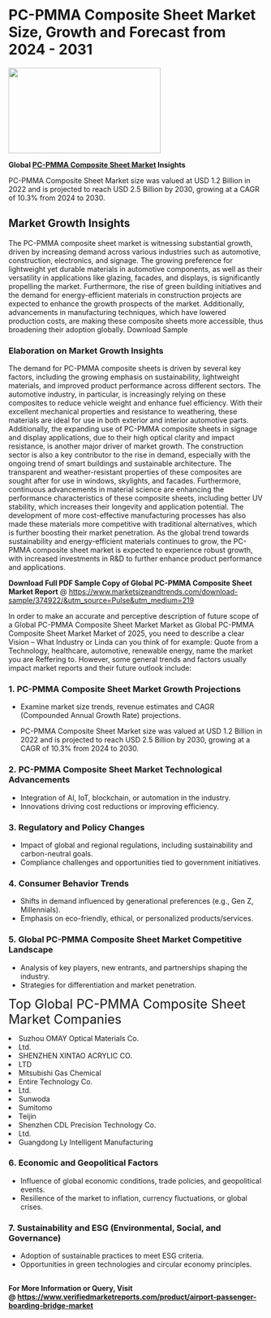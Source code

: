 <H1>PC-PMMA Composite Sheet Market Size, Growth and Forecast from 2024 - 2031</H1><img class="aligncenter size-medium wp-image-584254" src="https://thirdeyenews.in/wp-content/uploads/2024/09/Global-Market-Research-300x168.jpeg" alt="" width="300" height="168" /><p><strong>Global&nbsp;<a href="https://www.marketsizeandtrends.com/download-sample/374922/&amp;utm_source=Pulse&amp;utm_medium=219">PC-PMMA Composite Sheet Market</a> Insights</strong></p><p>PC-PMMA Composite Sheet Market size was valued at USD 1.2 Billion in 2022 and is projected to reach USD 2.5 Billion by 2030, growing at a CAGR of 10.3% from 2024 to 2030.</p><p><h2>Market Growth Insights</h2> The PC-PMMA composite sheet market is witnessing substantial growth, driven by increasing demand across various industries such as automotive, construction, electronics, and signage. The growing preference for lightweight yet durable materials in automotive components, as well as their versatility in applications like glazing, facades, and displays, is significantly propelling the market. Furthermore, the rise of green building initiatives and the demand for energy-efficient materials in construction projects are expected to enhance the growth prospects of the market. Additionally, advancements in manufacturing techniques, which have lowered production costs, are making these composite sheets more accessible, thus broadening their adoption globally. Download Sample <h3>Elaboration on Market Growth Insights</h3> The demand for PC-PMMA composite sheets is driven by several key factors, including the growing emphasis on sustainability, lightweight materials, and improved product performance across different sectors. The automotive industry, in particular, is increasingly relying on these composites to reduce vehicle weight and enhance fuel efficiency. With their excellent mechanical properties and resistance to weathering, these materials are ideal for use in both exterior and interior automotive parts. Additionally, the expanding use of PC-PMMA composite sheets in signage and display applications, due to their high optical clarity and impact resistance, is another major driver of market growth. The construction sector is also a key contributor to the rise in demand, especially with the ongoing trend of smart buildings and sustainable architecture. The transparent and weather-resistant properties of these composites are sought after for use in windows, skylights, and facades. Furthermore, continuous advancements in material science are enhancing the performance characteristics of these composite sheets, including better UV stability, which increases their longevity and application potential. The development of more cost-effective manufacturing processes has also made these materials more competitive with traditional alternatives, which is further boosting their market penetration. As the global trend towards sustainability and energy-efficient materials continues to grow, the PC-PMMA composite sheet market is expected to experience robust growth, with increased investments in R&D to further enhance product performance and applications. </p><p><span class=""><strong>Download Full PDF Sample Copy of Global PC-PMMA Composite Sheet Market Report</strong> @ <a href="https://www.marketsizeandtrends.com/download-sample/374922/&amp;utm_source=Pulse&amp;utm_medium=219" target="_blank">https://www.marketsizeandtrends.com/download-sample/374922/&amp;utm_source=Pulse&amp;utm_medium=219</a></span></p><p>In order to make an accurate and perceptive description of future scope of a Global&nbsp;PC-PMMA Composite Sheet Market Market as Global&nbsp;PC-PMMA Composite Sheet Market Market of 2025, you need to describe a clear Vision &ndash; What Industry or Linda can you think of for example: Quote from a Technology, healthcare, automotive, renewable energy, name the market you are Reffering to. However, some general trends and factors usually impact market reports and their future outlook include:</p><h3>1.&nbsp;<strong>PC-PMMA Composite Sheet Market Growth Projections</strong></h3><ul><li>Examine market size trends, revenue estimates and CAGR (Compounded Annual Growth Rate) projections.</li><li><p>PC-PMMA Composite Sheet Market size was valued at USD 1.2 Billion in 2022 and is projected to reach USD 2.5 Billion by 2030, growing at a CAGR of 10.3% from 2024 to 2030.</p></li></ul><h3>2.&nbsp;<strong>PC-PMMA Composite Sheet Market Technological Advancements</strong></h3><ul><li>Integration of AI, IoT, blockchain, or automation in the industry.</li><li>Innovations driving cost reductions or improving efficiency.</li></ul><h3>3.&nbsp;<strong>Regulatory and Policy Changes</strong></h3><ul><li>Impact of global and regional regulations, including sustainability and carbon-neutral goals.</li><li>Compliance challenges and opportunities tied to government initiatives.</li></ul><h3>4.&nbsp;<strong>Consumer Behavior Trends</strong></h3><ul><li>Shifts in demand influenced by generational preferences (e.g., Gen Z, Millennials).</li><li>Emphasis on eco-friendly, ethical, or personalized products/services.</li></ul><h3>5.&nbsp;<strong>Global PC-PMMA Composite Sheet Market Competitive Landscape</strong></h3><ul><li>Analysis of key players, new entrants, and partnerships shaping the industry.</li><li>Strategies for differentiation and market penetration.</li></ul><p data-pm-slice="1 1 []"><span style="color: inherit; font-family: inherit; font-size: 25px;">Top Global PC-PMMA Composite Sheet Market Companies</span></p><div class="" data-test-id=""><p><li>Suzhou OMAY Optical Materials Co.</li><li> Ltd.</li><li> SHENZHEN XINTAO ACRYLIC CO.</li><li>LTD</li><li> Mitsubishi Gas Chemical</li><li> Entire Technology Co.</li><li> Ltd.</li><li> Sunwoda</li><li> Sumitomo</li><li> Teijin</li><li> Shenzhen CDL Precision Technology Co.</li><li> Ltd.</li><li> Guangdong Ly Intelligent Manufacturing</li></p></div><h3>6.&nbsp;<strong>Economic and Geopolitical Factors</strong></h3><ul><li>Influence of global economic conditions, trade policies, and geopolitical events.</li><li>Resilience of the market to inflation, currency fluctuations, or global crises.</li></ul><h3>7.&nbsp;<strong>Sustainability and ESG (Environmental, Social, and Governance)</strong></h3><ul><li>Adoption of sustainable practices to meet ESG criteria.</li><li>Opportunities in green technologies and circular economy principles.</li></ul><h2><strong style="font-size: 14px;">For More Information or Query, Visit @&nbsp;</strong><a style="background-color: #ffffff; font-size: 14px;" href="https://www.marketsizeandtrends.com/report/pc-pmma-composite-sheet-market/" target="_blank">https://www.verifiedmarketreports.com/product/airport-passenger-boarding-bridge-market</a></h2>
